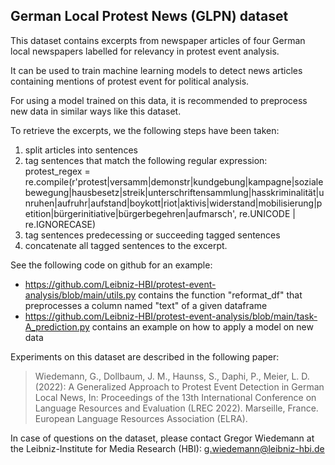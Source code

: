 German Local Protest News (GLPN) dataset
----------------------------------------

This dataset contains excerpts from newspaper articles of four German local newspapers labelled for relevancy in protest event analysis.

It can be used to train machine learning models to detect news articles containing mentions of protest event for political analysis.

For using a model trained on this data, it is recommended to preprocess new data in similar ways like this dataset.

To retrieve the excerpts, we the following steps have been taken:
1. split articles into sentences
2. tag sentences that match the following regular expression: protest_regex = re.compile(r'protest|versamm|demonstr|kundgebung|kampagne|soziale bewegung|hausbesetz|streik|unterschriftensammlung|hasskriminalität|unruhen|aufruhr|aufstand|boykott|riot|aktivis|widerstand|mobilisierung|petition|bürgerinitiative|bürgerbegehren|aufmarsch', re.UNICODE | re.IGNORECASE)
3. tag sentences predecessing or succeeding tagged sentences
4. concatenate all tagged sentences to the excerpt.

See the following code on github for an example:
* https://github.com/Leibniz-HBI/protest-event-analysis/blob/main/utils.py contains the function "reformat_df" that preprocesses a column named "text" of a given dataframe
* https://github.com/Leibniz-HBI/protest-event-analysis/blob/main/task-A_prediction.py contains an example on how to apply a model on new data

Experiments on this dataset are described in the following paper:

> Wiedemann, G., Dollbaum, J. M., Haunss, S., Daphi, P., Meier, L. D. (2022): A Generalized Approach to Protest Event Detection in German Local News, In: Proceedings of the 13th International Conference on Language Resources and Evaluation (LREC 2022). Marseille, France. European Language Resources Association (ELRA).

In case of questions on the dataset, please contact Gregor Wiedemann at the Leibniz-Institute for Media Research (HBI): g.wiedemann@leibniz-hbi.de
